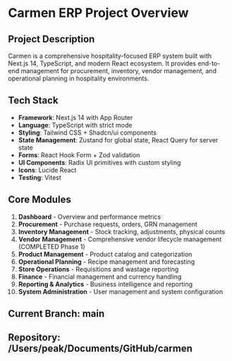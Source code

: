 # Carmen ERP Project Overview

## Project Description
Carmen is a comprehensive hospitality-focused ERP system built with Next.js 14, TypeScript, and modern React ecosystem. It provides end-to-end management for procurement, inventory, vendor management, and operational planning in hospitality environments.

## Tech Stack
- **Framework**: Next.js 14 with App Router
- **Language**: TypeScript with strict mode  
- **Styling**: Tailwind CSS + Shadcn/ui components
- **State Management**: Zustand for global state, React Query for server state
- **Forms**: React Hook Form + Zod validation
- **UI Components**: Radix UI primitives with custom styling
- **Icons**: Lucide React
- **Testing**: Vitest

## Core Modules
1. **Dashboard** - Overview and performance metrics
2. **Procurement** - Purchase requests, orders, GRN management
3. **Inventory Management** - Stock tracking, adjustments, physical counts
4. **Vendor Management** - Comprehensive vendor lifecycle management (COMPLETED Phase 1)
5. **Product Management** - Product catalog and categorization
6. **Operational Planning** - Recipe management and forecasting
7. **Store Operations** - Requisitions and wastage reporting
8. **Finance** - Financial management and currency handling
9. **Reporting & Analytics** - Business intelligence and reporting
10. **System Administration** - User management and system configuration

## Current Branch: main
## Repository: /Users/peak/Documents/GitHub/carmen